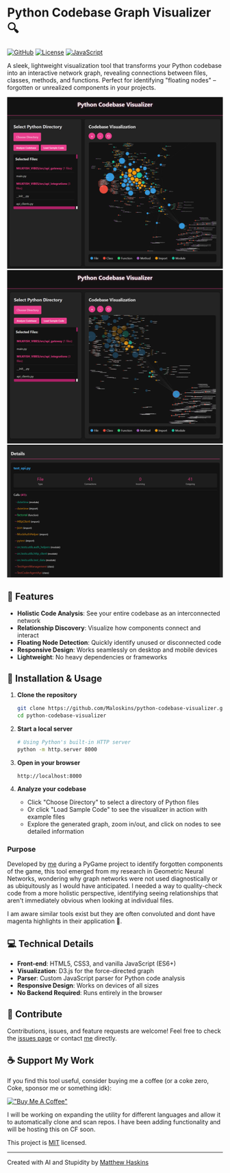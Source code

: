 # Python Codebase Graph Visualizer 🔍

[![GitHub](https://img.shields.io/badge/GitHub-Maloskins-181717?style=for-the-badge&logo=github)](https://github.com/Maloskins)
[![License](https://img.shields.io/badge/License-MIT-blue.svg?style=for-the-badge)](LICENSE)
[![JavaScript](https://img.shields.io/badge/JavaScript-ES6-yellow?style=for-the-badge&logo=javascript)](https://developer.mozilla.org/en-US/docs/Web/JavaScript)

A sleek, lightweight visualization tool that transforms your Python codebase into an interactive network graph, revealing connections between files, classes, methods, and functions. Perfect for identifying "floating nodes" – forgotten or unrealized components in your projects.

![Python Codebase Graph Visualizer Demo](./examples/dashboard.png)
![Python Codebase Graph Visualizer Demo 2](examples/dashboard_selected.png)
![Python Codebase Graph Visualizer Selected Node Details](./examples/details.png)

## 🚀 Features

- **Holistic Code Analysis**: See your entire codebase as an interconnected network
- **Relationship Discovery**: Visualize how components connect and interact
- **Floating Node Detection**: Quickly identify unused or disconnected code
- **Responsive Design**: Works seamlessly on desktop and mobile devices
- **Lightweight**: No heavy dependencies or frameworks

## 🔧 Installation & Usage

1. **Clone the repository**
   ```bash
   git clone https://github.com/Maloskins/python-codebase-visualizer.git
   cd python-codebase-visualizer
   ```

2. **Start a local server**
   ```bash
   # Using Python's built-in HTTP server
   python -m http.server 8000
   ```

3. **Open in your browser**
   ```
   http://localhost:8000
   ```

4. **Analyze your codebase**
   - Click "Choose Directory" to select a directory of Python files
   - Or click "Load Sample Code" to see the visualizer in action with example files
   - Explore the generated graph, zoom in/out, and click on nodes to see detailed information

### Purpose

Developed by [me](https://maloskins.pages.dev/cv) during a PyGame project to identify forgotten components of the game, this tool emerged from my research in Geometric Neural Networks, wondering why graph networks were not used diagnostically or as ubiquitously as I would have anticipated. I needed a way to quality-check code from a more holistic perspective, identifying seeing relationships that aren't immediately obvious when looking at individual files. 

I am aware similar tools exist but they are often convoluted and dont have magenta highlights in their application 🤡.


## 💻 Technical Details

- **Front-end**: HTML5, CSS3, and vanilla JavaScript (ES6+)
- **Visualization**: D3.js for the force-directed graph
- **Parser**: Custom JavaScript parser for Python code analysis
- **Responsive Design**: Works on devices of all sizes
- **No Backend Required**: Runs entirely in the browser

## 🤝 Contribute

Contributions, issues, and feature requests are welcome! Feel free to check the [issues page](https://github.com/Maloskins/python-codebase-visualizer/issues) or contact [me](https://maloskins.pages.dev/cv) directly.

## ☕ Support My Work

If you find this tool useful, consider buying me a coffee (or a coke zero, Coke, sponsor me or something idk):

[!["Buy Me A Coffee"](https://www.buymeacoffee.com/assets/img/custom_images/orange_img.png)](https://www.buymeacoffee.com/maloskins)

I will be working on expanding the utility for different languages and allow it to automatically clone and scan repos. I have been adding functionality and will be hosting this on CF soon.



This project is [MIT](LICENSE) licensed.

---

Created with AI and Stupidity by [Matthew Haskins](https://github.com/Maloskins)